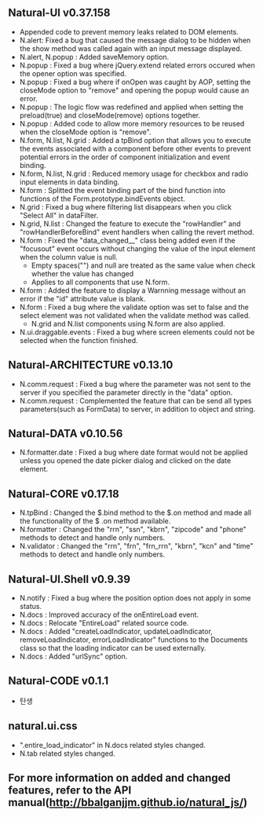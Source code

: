 ## Natural-UI v0.37.158
 * Appended code to prevent memory leaks related to DOM elements.
 * N.alert: Fixed a bug that caused the message dialog to be hidden when the show method was called again with an input message displayed.
 * N.alert, N.popup : Added saveMemory option.
 * N.popup : Fixed a bug where jQuery.extend related errors occured when the opener option was specified.
 * N.popup : Fixed a bug where if onOpen was caught by AOP, setting the closeMode option to "remove" and opening the popup would cause an error.
 * N.popup : The logic flow was redefined and applied when setting the preload(true) and closeMode(remove) options together.
 * N.popup : Added code to allow more memory resources to be reused when the closeMode option is "remove".
 * N.form, N.list, N.grid : Added a tpBind option that allows you to execute the events associated with a component before other events to prevent potential errors in the order of component initialization and event binding.
 * N.form, N.list, N.grid : Reduced memory usage for checkbox and radio input elements in data binding.
 * N.form : Splitted the event binding part of the bind function into functions of the Form.prototype.bindEvents object.
 * N.grid : Fixed a bug where filtering list disappears when you click "Select All" in dataFilter.
 * N.grid, N.list : Changed the feature to execute the "rowHandler" and "rowHandlerBeforeBind" event handlers when calling the revert method.
 * N.form : Fixed the "data_changed__" class being added even if the "focusout" event occurs without changing the value of the input element when the column value is null.
   * Empty spaces("") and null are treated as the same value when check whether the value has changed
   * Applies to all components that use N.form.
 * N.form : Added the feature to display a Warnning message without an error if the "id" attribute value is blank.
 * N.form : Fixed a bug where the validate option was set to false and the select element was not validated when the validate method was called.
   * N.grid and N.list components using N.form are also applied.
 * N.ui.draggable.events : Fixed a bug where screen elements could not be selected when the function finished.
 
## Natural-ARCHITECTURE v0.13.10
 * N.comm.request : Fixed a bug where the parameter was not sent to the server if you specified the parameter directly in the "data" option.
 * N.comm.request : Complemented the feature that can be send all types parameters(such as FormData) to server, in addition to object and string.

## Natural-DATA v0.10.56
 * N.formatter.date : Fixed a bug where date format would not be applied unless you opened the date picker dialog and clicked on the date element.

## Natural-CORE v0.17.18
 * N.tpBind : Changed the $.bind method to the $.on method and made all the functionality of the $ .on method available.
 * N.formatter : Changed the "rrn", "ssn", "kbrn", "zipcode" and "phone" methods to detect and handle only numbers.
 * N.validator : Changed the "rrn", "frn", "frn_rrn", "kbrn", "kcn" and "time" methods to detect and handle only numbers.

## Natural-UI.Shell v0.9.39
 * N.notify : Fixed a bug where the position option does not apply in some status.
 * N.docs : Improved accuracy of the onEntireLoad event.
 * N.docs : Relocate "EntireLoad" related source code.
 * N.docs : Added "createLoadIndicator, updateLoadIndicator, removeLoadIndicator, errorLoadIndicator" functions to the Documents class so that the loading indicator can be used externally.
 * N.docs : Added "urlSync" option.

## Natural-CODE v0.1.1
 * 탄생

## natural.ui.css
 * ".entire_load_indicator" in N.docs related styles changed.
 * N.tab related styles changed.

## For more information on added and changed features, refer to the API manual(http://bbalganjjm.github.io/natural_js/)








